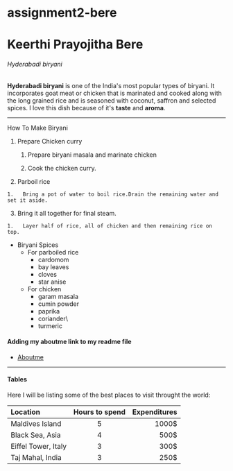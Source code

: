 # assignment2-bere
# Keerthi Prayojitha Bere
###### Hyderabadi biryani

**Hyderabadi biryani** is one of the India's most popular types of biryani. It incorporates goat meat or chicken that is marinated and cooked along with the long grained rice and is seasoned with coconut, saffron and selected spices.
I love this dish because of it's **taste** and **aroma**.

***
How To Make Biryani

1.  Prepare Chicken curry

    1.   Prepare biryani masala and marinate chicken
  
    2.   Cook the chicken curry. 
  
2.   Parboil rice

    1.   Bring a pot of water to boil rice.Drain the remaining water and set it aside.
  
3.   Bring it all together for final steam.

    1.   Layer half of rice, all of chicken and then remaining rice on top.
   
 *  Biryani Spices
    *   For parboiled rice
        *   cardomom
        *   bay leaves
        *   cloves
        *   star anise
    *   For chicken
        *   garam masala
        *   cumin powder
        *   paprika
        *   coriander\
        *   turmeric
#### Adding my aboutme link to my readme file
        
 - [Aboutme](https://github.com/prayojitha/assignment2-bere/blob/main/AboutMe.md)
 
---

 #### Tables
 Here I will be listing some of the best places to visit throught the world:

|Location| Hours to spend| Expenditures|
|:---|:---:|---:|
|Maldives Island| 5|1000$|
|Black Sea, Asia|  4|500$|
|Eiffel Tower, Italy|3|300$|
|Taj Mahal, India| 3| 250$|








